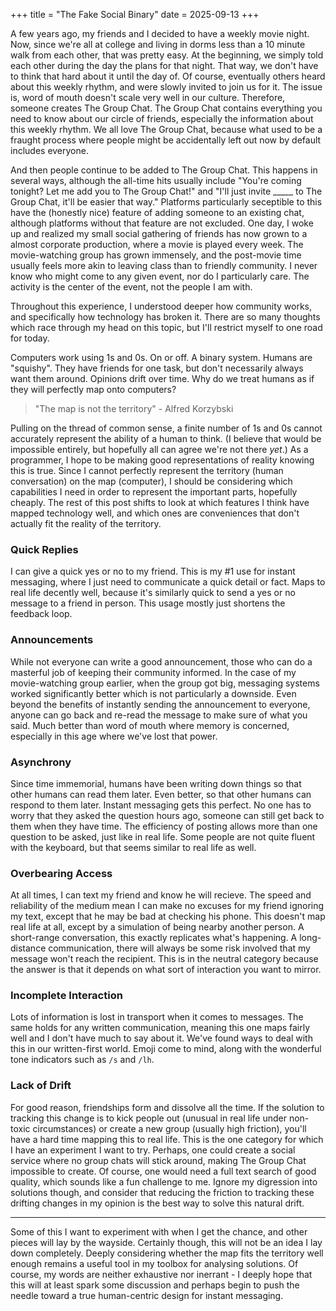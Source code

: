 +++
title = "The Fake Social Binary"
date = 2025-09-13
+++

A few years ago, my friends and I decided to have a weekly movie night. Now, since we're all at college and living in dorms less than a 10 minute walk from each other, that was pretty easy.
At the beginning, we simply told each other during the day the plans for that night. That way, we don't have to think that hard about it until the day of.
Of course, eventually others heard about this weekly rhythm, and were slowly invited to join us for it. The issue is, word of mouth doesn't scale very well in our culture.
Therefore, someone creates The Group Chat. The Group Chat contains everything you need to know about our circle of friends, especially the information about this weekly rhythm. We all love The Group Chat, because what used to be a fraught process where people might be accidentally left out now by default includes everyone.

And then people continue to be added to The Group Chat. This happens in several ways, although the all-time hits usually include "You're coming tonight? Let me add you to The Group Chat!" and "I'll just invite \_\_\_\_\_ to The Group Chat, it'll be easier that way."
Platforms particularly seceptible to this have the (honestly nice) feature of adding someone to an existing chat, although platforms without that feature are not excluded.
One day, I woke up and realized my small social gathering of friends has now grown to a almost corporate production, where a movie is played every week.
The movie-watching group has grown immensely, and the post-movie time usually feels more akin to leaving class than to friendly community.
I never know who might come to any given event, nor do I particularly care. The activity is the center of the event, not the people I am with.

Throughout this experience, I understood deeper how community works, and specifically how technology has broken it.
There are so many thoughts which race through my head on this topic, but I'll restrict myself to one road for today.

Computers work using 1s and 0s. On or off. A binary system.
Humans are "squishy". They have friends for one task, but don't necessarily always want them around. Opinions drift over time.
Why do we treat humans as if they will perfectly map onto computers?

> "The map is not the territory" - Alfred Korzybski

Pulling on the thread of common sense, a finite number of 1s and 0s cannot accurately represent the ability of a human to think. (I believe that would be impossible entirely, but hopefully all can agree we're not there _yet_.)
As a programmer, I hope to be making good representations of reality knowing this is true.
Since I cannot perfectly represent the territory (human conversation) on the map (computer), I should be considering which capabilities I need in order to represent the important parts, hopefully cheaply.
The rest of this post shifts to look at which features I think have mapped technology well, and which ones are conveniences that don't actually fit the reality of the territory.

### Quick Replies

I can give a quick yes or no to my friend. This is my #1 use for instant messaging, where I just need to communicate a quick detail or fact.
Maps to real life decently well, because it's similarly quick to send a yes or no message to a friend in person.  This usage mostly just shortens the feedback loop.

### Announcements

While not everyone can write a good announcement, those who can do a masterful job of keeping their community informed.
In the case of my movie-watching group earlier, when the group got big, messaging systems worked significantly better which is not particularly a downside.
Even beyond the benefits of instantly sending the announcement to everyone, anyone can go back and re-read the message to make sure of what you said. Much better than word of mouth where memory is concerned, especially in this age where we've lost that power.

### Asynchrony

Since time immemorial, humans have been writing down things so that other humans can read them later.
Even better, so that other humans can respond to them later.
Instant messaging gets this perfect. No one has to worry that they asked the question hours ago, someone can still get back to them when they have time.
The efficiency of posting allows more than one question to be asked, just like in real life.  Some people are not quite fluent with the keyboard, but that seems similar to real life as well.

### Overbearing Access

At all times, I can text my friend and know he will recieve. The speed and reliability of the medium mean I can make no excuses for my friend ignoring my text, except that he may be bad at checking his phone.
This doesn't map real life at all, except by a simulation of being nearby another person. A short-range conversation, this exactly replicates what's happening. A long-distance communication, there will always be some risk involved that my message won't reach the recipient.
This is in the neutral category because the answer is that it depends on what sort of interaction you want to mirror.

### Incomplete Interaction

Lots of information is lost in transport when it comes to messages. The same holds for any written communication, meaning this one maps fairly well and I don't have much to say about it.
We've found ways to deal with this in our written-first world. Emoji come to mind, along with the wonderful tone indicators such as `/s` and `/lh`.

### Lack of Drift

For good reason, friendships form and dissolve all the time. If the solution to tracking this change is to kick people out (unusual in real life under non-toxic circumstances) or create a new group (usually high friction), you'll have a hard time mapping this to real life.
This is the one category for which I have an experiment I want to try. Perhaps, one could create a social service where no group chats will stick around, making The Group Chat impossible to create. Of course, one would need a full text search of good quality, which sounds like a fun challenge to me.
Ignore my digression into solutions though, and consider that reducing the friction to tracking these drifting changes in my opinion is the best way to solve this natural drift.

---

Some of this I want to experiment with when I get the chance, and other pieces will lay by the wayside.
Certainly though, this will not be an idea I lay down completely.
Deeply considering whether the map fits the territory well enough remains a useful tool in my toolbox for analysing solutions.
Of course, my words are neither exhaustive nor inerrant - I deeply hope that this will at least spark some discussion and perhaps begin to push the needle toward a true human-centric design for instant messaging.
